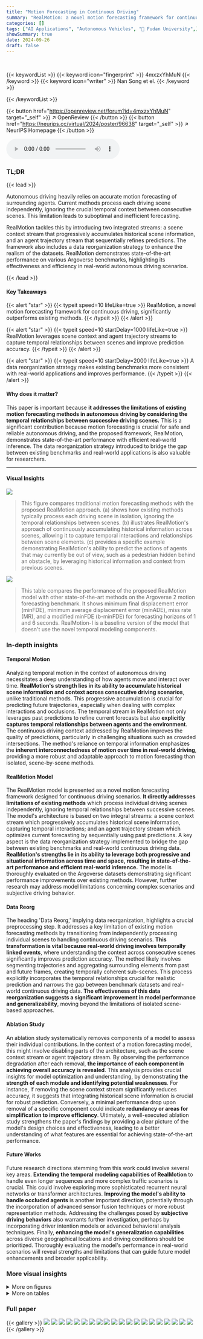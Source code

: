 ```yaml
---
title: "Motion Forecasting in Continuous Driving"
summary: "RealMotion: a novel motion forecasting framework for continuous driving that outperforms existing methods by accumulating historical scene information and sequentially refining predictions, achieving ..."
categories: []
tags: ["AI Applications", "Autonomous Vehicles", "🏢 Fudan University",]
showSummary: true
date: 2024-09-26
draft: false
---
```


<br>

{{< keywordList >}}
{{< keyword icon="fingerprint" >}} 4mxzxYhMuN {{< /keyword >}}
{{< keyword icon="writer" >}} Nan Song et el. {{< /keyword >}}
 
{{< /keywordList >}}

{{< button href="https://openreview.net/forum?id=4mxzxYhMuN" target="_self" >}}
↗ OpenReview
{{< /button >}}
{{< button href="https://neurips.cc/virtual/2024/poster/96638" target="_self" >}}
↗ NeurIPS Homepage
{{< /button >}}


<audio controls>
    <source src="https://ai-paper-reviewer.com/4mxzxYhMuN/podcast.wav" type="audio/wav">
    Your browser does not support the audio element.
</audio>


### TL;DR


{{< lead >}}

Autonomous driving heavily relies on accurate motion forecasting of surrounding agents.  Current methods process each driving scene independently, ignoring the crucial temporal context between consecutive scenes. This limitation leads to suboptimal and inefficient forecasting. 

RealMotion tackles this by introducing two integrated streams: a scene context stream that progressively accumulates historical scene information, and an agent trajectory stream that sequentially refines predictions.  The framework also includes a data reorganization strategy to enhance the realism of the datasets. RealMotion demonstrates state-of-the-art performance on various Argoverse benchmarks, highlighting its effectiveness and efficiency in real-world autonomous driving scenarios.

{{< /lead >}}


#### Key Takeaways

{{< alert "star" >}}
{{< typeit speed=10 lifeLike=true >}} RealMotion, a novel motion forecasting framework for continuous driving, significantly outperforms existing methods. {{< /typeit >}}
{{< /alert >}}

{{< alert "star" >}}
{{< typeit speed=10 startDelay=1000 lifeLike=true >}} RealMotion leverages scene context and agent trajectory streams to capture temporal relationships between scenes and improve prediction accuracy. {{< /typeit >}}
{{< /alert >}}

{{< alert "star" >}}
{{< typeit speed=10 startDelay=2000 lifeLike=true >}} A data reorganization strategy makes existing benchmarks more consistent with real-world applications and improves performance. {{< /typeit >}}
{{< /alert >}}

#### Why does it matter?
This paper is important because **it addresses the limitations of existing motion forecasting methods in autonomous driving by considering the temporal relationships between successive driving scenes.** This is a significant contribution because motion forecasting is crucial for safe and reliable autonomous driving, and the proposed framework, RealMotion, demonstrates state-of-the-art performance with efficient real-world inference.  The data reorganization strategy introduced to bridge the gap between existing benchmarks and real-world applications is also valuable for researchers.

------
#### Visual Insights



![](https://ai-paper-reviewer.com/4mxzxYhMuN/figures_1_1.jpg)

> This figure compares traditional motion forecasting methods with the proposed RealMotion approach.  (a) shows how existing methods typically process each driving scene in isolation, ignoring the temporal relationships between scenes. (b) illustrates RealMotion's approach of continuously accumulating historical information across scenes, allowing it to capture temporal interactions and relationships between scene elements. (c) provides a specific example demonstrating RealMotion's ability to predict the actions of agents that may currently be out of view, such as a pedestrian hidden behind an obstacle, by leveraging historical information and context from previous scenes.





![](https://ai-paper-reviewer.com/4mxzxYhMuN/tables_5_1.jpg)

> This table compares the performance of the proposed RealMotion model with other state-of-the-art methods on the Argoverse 2 motion forecasting benchmark.  It shows minimum final displacement error (minFDE), minimum average displacement error (minADE), miss rate (MR), and a modified minFDE (b-minFDE) for forecasting horizons of 1 and 6 seconds. RealMotion-I is a baseline version of the model that doesn't use the novel temporal modeling components.





### In-depth insights


#### Temporal Motion
Analyzing temporal motion in the context of autonomous driving necessitates a deep understanding of how agents move and interact over time.  **RealMotion's strength lies in its ability to accumulate historical scene information and context across consecutive driving scenarios**, unlike traditional methods.  This progressive accumulation is crucial for predicting future trajectories, especially when dealing with complex interactions and occlusions.  The temporal stream in RealMotion not only leverages past predictions to refine current forecasts but also **explicitly captures temporal relationships between agents and the environment**. The continuous driving context addressed by RealMotion improves the quality of predictions, particularly in challenging situations such as crowded intersections. The method's reliance on temporal information emphasizes the **inherent interconnectedness of motion over time in real-world driving**, providing a more robust and adaptable approach to motion forecasting than isolated, scene-by-scene methods.

#### RealMotion Model
The RealMotion model is presented as a novel motion forecasting framework designed for continuous driving scenarios.  **It directly addresses limitations of existing methods** which process individual driving scenes independently, ignoring temporal relationships between successive scenes.  The model's architecture is based on two integral streams: a scene context stream which progressively accumulates historical scene information, capturing temporal interactions; and an agent trajectory stream which optimizes current forecasting by sequentially using past predictions.  A key aspect is the data reorganization strategy implemented to bridge the gap between existing benchmarks and real-world continuous driving data.  **RealMotion's strengths lie in its ability to leverage both progressive and situational information across time and space, resulting in state-of-the-art performance and efficient real-world inference.**  The model is thoroughly evaluated on the Argoverse datasets demonstrating significant performance improvements over existing methods.  However, further research may address model limitations concerning complex scenarios and subjective driving behavior.

#### Data Reorg
The heading 'Data Reorg,' implying data reorganization, highlights a crucial preprocessing step.  It addresses a key limitation of existing motion forecasting methods by transitioning from independently processing individual scenes to handling continuous driving scenarios. **This transformation is vital because real-world driving involves temporally linked events**, where understanding the context across consecutive scenes significantly improves prediction accuracy. The method likely involves segmenting trajectories and aggregating surrounding elements from past and future frames, creating temporally coherent sub-scenes. This process explicitly incorporates the temporal relationships crucial for realistic prediction and narrows the gap between benchmark datasets and real-world continuous driving data.  **The effectiveness of this data reorganization suggests a significant improvement in model performance and generalizability**, moving beyond the limitations of isolated scene-based approaches.

#### Ablation Study
An ablation study systematically removes components of a model to assess their individual contributions.  In the context of a motion forecasting model, this might involve disabling parts of the architecture, such as the scene context stream or agent trajectory stream.  By observing the performance degradation after each removal, **the importance of each component in achieving overall accuracy is revealed**. This analysis provides crucial insights for model optimization and understanding, by demonstrating **the strength of each module and identifying potential weaknesses**. For instance, if removing the scene context stream significantly reduces accuracy, it suggests that integrating historical scene information is crucial for robust prediction. Conversely, a minimal performance drop upon removal of a specific component could indicate **redundancy or areas for simplification to improve efficiency**. Ultimately, a well-executed ablation study strengthens the paper's findings by providing a clear picture of the model's design choices and effectiveness, leading to a better understanding of what features are essential for achieving state-of-the-art performance.

#### Future Works
Future research directions stemming from this work could involve several key areas.  **Extending the temporal modeling capabilities of RealMotion** to handle even longer sequences and more complex traffic scenarios is crucial.  This could involve exploring more sophisticated recurrent neural networks or transformer architectures.  **Improving the model's ability to handle occluded agents** is another important direction, potentially through the incorporation of advanced sensor fusion techniques or more robust representation methods.  Addressing the challenges posed by **subjective driving behaviors** also warrants further investigation, perhaps by incorporating driver intention models or advanced behavioral analysis techniques.  Finally, **enhancing the model's generalization capabilities** across diverse geographical locations and driving conditions should be prioritized. Thoroughly evaluating the model's performance in real-world scenarios will reveal strengths and limitations that can guide future model enhancements and broader applicability.


### More visual insights

<details>
<summary>More on figures
</summary>


![](https://ai-paper-reviewer.com/4mxzxYhMuN/figures_2_1.jpg)

> This figure illustrates the data reorganization strategy used in the RealMotion framework.  It shows how a single, independent scene (a) is transformed into a sequence of continuous sub-scenes (c). This is done by dividing the trajectories into shorter segments (b) and including surrounding elements at each segment's start point. The resulting continuous sub-scenes mimic real-world driving scenarios and provide historical and temporal context for more effective motion forecasting.


![](https://ai-paper-reviewer.com/4mxzxYhMuN/figures_3_1.jpg)

> The figure shows the architecture of the RealMotion model, which consists of an encoder, decoder, scene context stream, and agent trajectory stream. The scene context stream progressively accumulates historical scene information to capture temporal interactions, while the agent trajectory stream optimizes current forecasting by sequentially relaying past predictions. Both streams utilize cross-attention mechanisms to process information and generate predictions.


![](https://ai-paper-reviewer.com/4mxzxYhMuN/figures_8_1.jpg)

> This figure shows a qualitative comparison of the RealMotion model's performance against its independent variant (RealMotion-I). It presents four panels, each depicting a different stage of trajectory prediction for multiple agents in a driving scene. Panels (a), (b), and (c) show RealMotion's progressive refinement of predictions over time, culminating in the final prediction in panel (c). In contrast, panel (d) illustrates the single-step prediction of RealMotion-I, highlighting the improvement achieved through RealMotion's iterative approach.


![](https://ai-paper-reviewer.com/4mxzxYhMuN/figures_13_1.jpg)

> This figure shows two failure cases of the RealMotion model. The first case demonstrates the model's inability to accurately predict turning maneuvers at complex intersections due to potentially insufficient training data or an incomplete understanding of the map's topology. The second case highlights the model's difficulty in predicting subjective driving behaviors, such as parking, indicating a lack of representation for these less frequent actions in the training data.


![](https://ai-paper-reviewer.com/4mxzxYhMuN/figures_14_1.jpg)

> This figure presents a qualitative comparison of the RealMotion model's performance against its independent variant (RealMotion-I). It shows the progressive refinement of trajectory predictions over time steps (a-c) for RealMotion, highlighting its ability to capture temporal relationships.  In contrast, RealMotion-I performs one-shot forecasting, lacking the progressive refinement seen in RealMotion.  The results are visualized on sample scenes from the Argoverse 2 validation set.


![](https://ai-paper-reviewer.com/4mxzxYhMuN/figures_15_1.jpg)

> This figure shows a qualitative comparison of the RealMotion model's performance against its independent variant (RealMotion-I). It displays the progressive forecasting results of RealMotion across three time steps, showcasing its ability to refine predictions over time.  In contrast, RealMotion-I provides only a single, one-shot prediction, highlighting the advantage of RealMotion's iterative approach.


</details>




<details>
<summary>More on tables
</summary>


![](https://ai-paper-reviewer.com/4mxzxYhMuN/tables_6_1.jpg)
> This table compares the performance of RealMotion against other state-of-the-art methods on the Argoverse 1 validation dataset.  The metrics used are minimum Average Displacement Error (minADE6), minimum Final Displacement Error (minFDE6), and Miss Rate (MR6).  Lower values for minADE6 and minFDE6 indicate better performance, while a lower MR6 indicates fewer missed predictions.

![](https://ai-paper-reviewer.com/4mxzxYhMuN/tables_6_2.jpg)
> This table compares the performance of RealMotion against other state-of-the-art methods on the Argoverse 2 Multi-agent test set.  The metrics used are average minimum final displacement error (avgMinFDE), average minimum average displacement error (avgMinADE), and actor miss rate (actorMR).  Subscripts 1 and 6 indicate the metrics are calculated at 1 and 6 seconds into the future, respectively.  The results demonstrate RealMotion's superior performance in multi-agent motion forecasting.

![](https://ai-paper-reviewer.com/4mxzxYhMuN/tables_7_1.jpg)
> This table presents the ablation study results on the core components of the proposed RealMotion model.  It shows the impact of using continuous data, the scene context stream, and the agent trajectory stream on the model's performance, measured by several metrics (minFDE1, minADE1, minFDE6, minADE6, MR6, b-minFDE6) on the Argoverse 2 validation set.  Each row represents a different configuration, with checkmarks indicating the inclusion of a specific component. The results demonstrate the individual and combined contributions of these components to the overall model performance.

![](https://ai-paper-reviewer.com/4mxzxYhMuN/tables_7_2.jpg)
> This table compares the performance of RealMotion against other state-of-the-art motion forecasting methods on the Argoverse 2 test dataset.  It shows various metrics such as minimum final displacement error (minFDE), minimum average displacement error (minADE), and miss rate (MR), at prediction horizons of 1 and 6 seconds.  A version of RealMotion without the temporal modeling components (RealMotion-I) is also included for comparison, highlighting the contribution of the proposed novel architecture.

![](https://ai-paper-reviewer.com/4mxzxYhMuN/tables_8_1.jpg)
> This table compares the performance (minFDE6 and minFDE1), inference speed (Latency), and model size (Params) of different motion forecasting models: HPTR (online and offline), QCNet, and RealMotion (with independent variant and online/offline versions).  It highlights RealMotion's efficiency in achieving state-of-the-art performance.

![](https://ai-paper-reviewer.com/4mxzxYhMuN/tables_9_1.jpg)
> This table presents the ablation study on the cross-attention block depth, showing the impact of varying the depth (1, 2, and 3) on the model's performance metrics (minFDE6, minADE6, and MR6).  The number of parameters (Params) for each depth is also listed.  The results indicate the optimal depth for balancing performance and model complexity.

![](https://ai-paper-reviewer.com/4mxzxYhMuN/tables_12_1.jpg)
> This table compares the performance of the RealMotion model with and without model ensembling on the Argoverse 2 test dataset.  Model ensembling is a technique where multiple models are trained independently and their predictions are combined to improve overall accuracy. The table shows that using model ensembling (w/ ensemble) leads to better performance across all metrics (minFDE1, minADE1, minFDE6, minADE6, MR6, b-minFDE6).  The metrics measure the accuracy of trajectory prediction for autonomous driving.  Lower values are better.

![](https://ai-paper-reviewer.com/4mxzxYhMuN/tables_12_2.jpg)
> This table demonstrates the improved performance of integrating the RealMotion data reorganization and stream modules with the existing QCNet model. The results show a noticeable improvement across all three metrics (minFDE6, minADE6, MR6), indicating the effectiveness of RealMotion in enhancing trajectory prediction accuracy.

</details>




### Full paper

{{< gallery >}}
<img src="https://ai-paper-reviewer.com/4mxzxYhMuN/1.png" class="grid-w50 md:grid-w33 xl:grid-w25" />
<img src="https://ai-paper-reviewer.com/4mxzxYhMuN/2.png" class="grid-w50 md:grid-w33 xl:grid-w25" />
<img src="https://ai-paper-reviewer.com/4mxzxYhMuN/3.png" class="grid-w50 md:grid-w33 xl:grid-w25" />
<img src="https://ai-paper-reviewer.com/4mxzxYhMuN/4.png" class="grid-w50 md:grid-w33 xl:grid-w25" />
<img src="https://ai-paper-reviewer.com/4mxzxYhMuN/5.png" class="grid-w50 md:grid-w33 xl:grid-w25" />
<img src="https://ai-paper-reviewer.com/4mxzxYhMuN/6.png" class="grid-w50 md:grid-w33 xl:grid-w25" />
<img src="https://ai-paper-reviewer.com/4mxzxYhMuN/7.png" class="grid-w50 md:grid-w33 xl:grid-w25" />
<img src="https://ai-paper-reviewer.com/4mxzxYhMuN/8.png" class="grid-w50 md:grid-w33 xl:grid-w25" />
<img src="https://ai-paper-reviewer.com/4mxzxYhMuN/9.png" class="grid-w50 md:grid-w33 xl:grid-w25" />
<img src="https://ai-paper-reviewer.com/4mxzxYhMuN/10.png" class="grid-w50 md:grid-w33 xl:grid-w25" />
<img src="https://ai-paper-reviewer.com/4mxzxYhMuN/11.png" class="grid-w50 md:grid-w33 xl:grid-w25" />
<img src="https://ai-paper-reviewer.com/4mxzxYhMuN/12.png" class="grid-w50 md:grid-w33 xl:grid-w25" />
<img src="https://ai-paper-reviewer.com/4mxzxYhMuN/13.png" class="grid-w50 md:grid-w33 xl:grid-w25" />
<img src="https://ai-paper-reviewer.com/4mxzxYhMuN/14.png" class="grid-w50 md:grid-w33 xl:grid-w25" />
<img src="https://ai-paper-reviewer.com/4mxzxYhMuN/15.png" class="grid-w50 md:grid-w33 xl:grid-w25" />
<img src="https://ai-paper-reviewer.com/4mxzxYhMuN/16.png" class="grid-w50 md:grid-w33 xl:grid-w25" />
<img src="https://ai-paper-reviewer.com/4mxzxYhMuN/17.png" class="grid-w50 md:grid-w33 xl:grid-w25" />
<img src="https://ai-paper-reviewer.com/4mxzxYhMuN/18.png" class="grid-w50 md:grid-w33 xl:grid-w25" />
<img src="https://ai-paper-reviewer.com/4mxzxYhMuN/19.png" class="grid-w50 md:grid-w33 xl:grid-w25" />
<img src="https://ai-paper-reviewer.com/4mxzxYhMuN/20.png" class="grid-w50 md:grid-w33 xl:grid-w25" />
{{< /gallery >}}